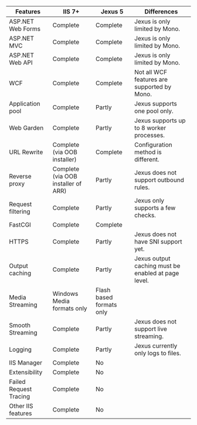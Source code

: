 | Features | IIS 7+ | Jexus 5 | Differences | 
| -------- | ------ | ------- | ----------- |
| ASP.NET Web Forms | Complete | Complete | Jexus is only limited by Mono. |
| ASP.NET MVC	| Complete | Complete | Jexus is only limited by Mono. |
| ASP.NET Web API | Complete | Complete | Jexus is only limited by Mono. |
| WCF | Complete | Complete | Not all WCF features are supported by Mono. |
| Application pool | Complete | Partly | Jexus supports one pool only. |
| Web Garden | Complete | Partly | Jexus supports up to 8 worker processes. | 
| URL Rewrite | Complete (via OOB installer) | Complete | Configuration method is different. |
| Reverse proxy | Complete (via OOB installer of ARR) | Partly | Jexus does not support outbound rules. |
| Request filtering | Complete | Partly | Jexus only supports a few checks. |
| FastCGI | Complete | Complete | |
| HTTPS | Complete | Partly | Jexus does not have SNI support yet. |
| Output caching | Complete | Partly | Jexus output caching must be enabled at page level. |
| Media Streaming | Windows Media formats only | Flash based formats only | |
| Smooth Streaming | Complete | Partly | Jexus does not support live streaming. |
| Logging | Complete | Partly | Jexus currently only logs to files. |
| IIS Manager | Complete | No | |
| Extensibility | Complete | No | |
| Failed Request Tracing | Complete | No | |
| Other IIS features | Complete | No | |

